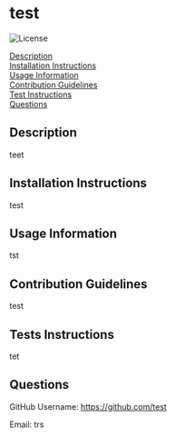 # test

  ![License](https://img.shields.io/badge/License-Apache%202.0-blue.svg)

  [Description](#description)  
  [Installation Instructions](#installation-instructions)  
  [Usage Information](#usage-information)  
  [Contribution Guidelines](#contribution-guidelines)  
  [Test Instructions](#test-instructions)  
  [Questions](#questions)  

  ## Description

  teet

  ## Installation Instructions 

  test

  ## Usage Information

  tst

  ## Contribution Guidelines 

  test

  ## Tests Instructions

  tet

  ## Questions

  GitHub Username: https://github.com/test

  Email: trs
